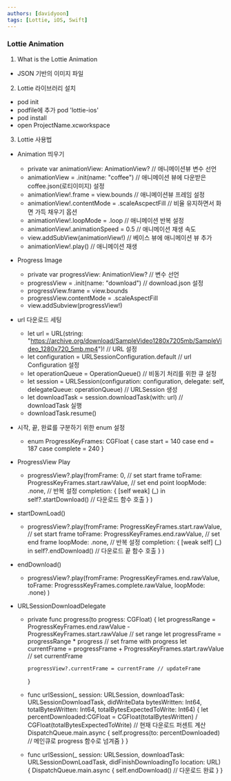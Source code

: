 ```yaml
---
authors: [davidyoon]
tags: [Lottie, iOS, Swift]
---
```


### Lottie Animation

1. What is the Lottie Animation

- JSON 기반의 이미지 파일

2. Lottie 라이브러리 설치

- pod init
- podfile에 추가 pod 'lottie-ios'
- pod install
- open ProjectName.xcworkspace

3. Lottie 사용법

- Animation 띄우기
  - private var animationView: AnimationView? // 애니메이션뷰 변수 선언
  - animationView = .init(name: "coffee") // 애니메이션 뷰에 다운받은 coffee.json(로티이미지) 설정
  - animationView!.frame = view.bounds // 애니메이션뷰 프레임 설정
  - animationView!.contentMode = .scaleAscpectFill // 비율 유지하면서 화면 가득 채우기 옵션
  - animationView!.loopMode = .loop // 애니메이션 반복 설정
  - animationView!.animationSpeed = 0.5 // 애니메이션 재생 속도
  - view.addSubView(animationView!) // 베이스 뷰에 애니메이션 뷰 추가
  - animationView!.play() // 애니메이션 재생
- Progress Image
  - private var progressView: AnimationView? // 변수 선언
  - progressView = .init(name: "download") // download.json 설정
  - progressView.frame = view.bounds
  - progressView.contentMode = .scaleAspectFill
  - view.addSubview(progressView!)
- url 다운로드 세팅
  - let url = URL(string: "https://archive.org/download/SampleVideo1280x7205mb/SampleVideo_1280x720_5mb.mp4")! // URL 설정
  - let configuration = URLSessionConfiguration.default // url Configuration 설정
  - let operationQueue = OperationQueue() // 비동기 처리를 위한 큐 설정
  - let session = URLSession(configuration: configuration, delegate: self, delegateQueue: operationQueue) // URLSession 생성
  - let downloadTask = session.downloadTask(with: url) // downloadTask 실행
  - downloadTask.resume()
- 시작, 끝, 완료를 구분하기 위한 enum 설정

  - enum ProgressKeyFrames: CGFloat {
    case start = 140
    case end = 187
    case complete = 240
    }

- ProgressView Play
  - progressView?.play(fromFrame: 0, // set start frame
    toFrame: ProgressKeyFrames.start.rawValue, // set end point
    loopMode: .none, // 반복 설정
    completion: { [self weak] (\_) in  
     self?.startDownload() // 다운로드 함수 호출
    }
    )
- startDownLoad()
  - progressView?.play(fromFrame: ProgressKeyFrames.start.rawValue, // set start frame
    toFrame: ProgressKeyFrames.end.rawValue, // set end frame
    loopMode: .none, // 반복 설정
    completion: { [weak self] (\_) in
    self?.endDownload() // 다운로드 끝 함수 호출
    }
    )
- endDownload()
  - progressView?.play(fromFrame: ProgressKeyFrames.end.rawValue,
    toFrame: ProgresssKeyFrames.complete.rawValue,
    loopMode: .none)
    )
- URLSessionDownloadDelegate

  - private func progress(to progress: CGFloat) {
    let progressRange = ProgressKeyFrames.end.rawValue - ProgressKeyFrames.start.rawValue // set range
    let progressFrame = progressRange \* progress // set frame with progress
    let currentFrame = progressFrame + ProgressKeyFrames.start.rawValue // set currentFrame

        progressView?.currentFrame = currentFrame // updateFrame

    }

  - func urlSession(\_ session: URLSession, downloadTask: URLSessionDownloadTask, didWriteData bytesWritten: Int64, totalBytesWritten: Int64, totalBytesExpectedToWrite: Int64) {
    let percentDownloaded:CGFloat = CGFloat(totalBytesWritten) / CGFloat(totalBytesExpectedToWrite) // 현재 다운로드 퍼센트 계산
    DispatchQueue.main.async {
    self.progress(to: percentDownloaded) // 메인큐로 progress 함수로 넘겨줌
    }
    }

  - func urlSession(\_ session: URLSession, downloadTask: URLSessionDownLoadTask, didFinishDownloadingTo location: URL) {
    DispatchQueue.main.async {
    self.endDownload() // 다운로드 완료
    }
    }
